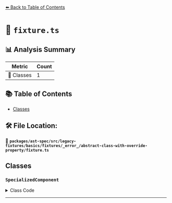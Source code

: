 [⬅️ Back to Table of Contents](../../../../../../../../index.md)

# 📄 `fixture.ts`

## 📊 Analysis Summary

| Metric | Count |
|--------|-------|
| 🧱 Classes | 1 |

## 📚 Table of Contents

- [Classes](#classes)

## 🛠️ File Location:
📂 **`packages/ast-spec/src/legacy-fixtures/basics/fixtures/_error_/abstract-class-with-override-property/fixture.ts`**

## Classes

### `SpecializedComponent`

<details><summary>Class Code</summary>

```ts
abstract class SpecializedComponent extends SomeComponent {
  abstract override foo = 1;
}
```
</details>


---